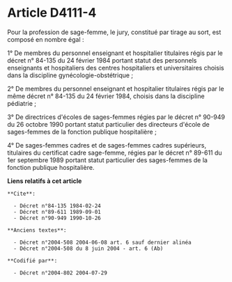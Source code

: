 # Article D4111-4

Pour la profession de sage-femme, le jury, constitué par tirage au sort, est composé en nombre égal :

1° De membres du personnel enseignant et hospitalier titulaires régis par le décret n° 84-135 du 24 février 1984 portant
statut des personnels enseignants et hospitaliers des centres hospitaliers et universitaires choisis dans la discipline
gynécologie-obstétrique ;

2° De membres du personnel enseignant et hospitalier titulaires régis par le même décret n° 84-135 du 24 février 1984,
choisis dans la discipline pédiatrie ;

3° De directrices d'écoles de sages-femmes régies par le décret n° 90-949 du 26 octobre 1990 portant statut particulier des
directeurs d'école de sages-femmes de la fonction publique hospitalière ;

4° De sages-femmes cadres et de sages-femmes cadres supérieurs, titulaires du certificat cadre sage-femme, régies par le
décret n° 89-611 du 1er septembre 1989 portant statut particulier des sages-femmes de la fonction publique hospitalière.

**Liens relatifs à cet article**

	**Cite**:

	  - Décret n°84-135 1984-02-24
	  - Décret n°89-611 1989-09-01
	  - Décret n°90-949 1990-10-26

	**Anciens textes**:

	  - Décret n°2004-508 2004-06-08 art. 6 sauf dernier alinéa
	  - Décret n°2004-508 du 8 juin 2004 - art. 6 (Ab)

	**Codifié par**:

	  - Décret n°2004-802 2004-07-29
